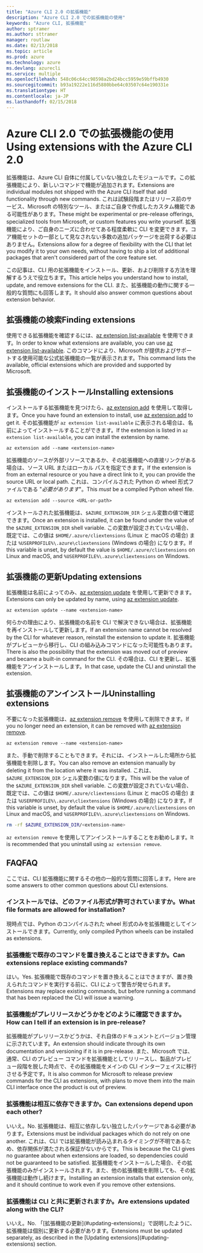 ```yaml
---
title: "Azure CLI 2.0 の拡張機能"
description: "Azure CLI 2.0 での拡張機能の使用"
keywords: "Azure CLI, 拡張機能"
author: sptramer
ms.author: sttramer
manager: routlaw
ms.date: 02/13/2018
ms.topic: article
ms.prod: azure
ms.technology: azure
ms.devlang: azurecli
ms.service: multiple
ms.openlocfilehash: 548c06c64cc98598a2bd24bcc5959e59bffb4930
ms.sourcegitcommit: b93a19222e116d5880bbe64c03507c64e190331e
ms.translationtype: HT
ms.contentlocale: ja-JP
ms.lasthandoff: 02/15/2018
---
```

# <a name="using-extensions-with-the-azure-cli-20"></a><span data-ttu-id="bb834-104">Azure CLI 2.0 での拡張機能の使用</span><span class="sxs-lookup"><span data-stu-id="bb834-104">Using extensions with the Azure CLI 2.0</span></span>

<span data-ttu-id="bb834-105">拡張機能は、Azure CLI 自体に付属していない独立したモジュールです。この拡張機能により、新しいコマンドで機能が追加されます。</span><span class="sxs-lookup"><span data-stu-id="bb834-105">Extensions are individual modules not shipped with the Azure CLI itself that add functionality through new commands.</span></span> <span data-ttu-id="bb834-106">これは試験段階またはリリース前のサービス、Microsoft の特別なツール、またはご自身で作成したカスタム機能である可能性があります。</span><span class="sxs-lookup"><span data-stu-id="bb834-106">These might be experimental or pre-release offerings, specialized tools from Microsoft, or custom features you write yourself.</span></span> <span data-ttu-id="bb834-107">拡張機能により、ご自身のニーズに合わせてある程度柔軟に CLI を変更できます。コア機能セットの一部として見なされない多数の追加パッケージを出荷する必要はありません。</span><span class="sxs-lookup"><span data-stu-id="bb834-107">Extensions allow for a degree of flexibility with the CLI that let you modify it to your own needs, without having to ship a lot of additional packages that aren't considered part of the core feature set.</span></span>

<span data-ttu-id="bb834-108">この記事は、CLI 用の拡張機能をインストール、更新、および削除する方法を理解するうえで役立ちます。</span><span class="sxs-lookup"><span data-stu-id="bb834-108">This article helps you understand how to install, update, and remove extensions for the CLI.</span></span> <span data-ttu-id="bb834-109">また、拡張機能の動作に関する一般的な質問にも回答します。</span><span class="sxs-lookup"><span data-stu-id="bb834-109">It should also answer common questions about extension behavior.</span></span>

## <a name="finding-extensions"></a><span data-ttu-id="bb834-110">拡張機能の検索</span><span class="sxs-lookup"><span data-stu-id="bb834-110">Finding extensions</span></span>

<span data-ttu-id="bb834-111">使用できる拡張機能を確認するには、[az extension list-available](/cli/azure/extension?view=azure-cli-latest#az_extension_list_available) を使用できます。</span><span class="sxs-lookup"><span data-stu-id="bb834-111">In order to know what extensions are available, you can use [az extension list-available](/cli/azure/extension?view=azure-cli-latest#az_extension_list_available).</span></span> <span data-ttu-id="bb834-112">このコマンドにより、Microsoft が提供およびサポートする使用可能な公式拡張機能の一覧が表示されます。</span><span class="sxs-lookup"><span data-stu-id="bb834-112">This command lists the available, official extensions which are provided and supported by Microsoft.</span></span>

## <a name="installing-extensions"></a><span data-ttu-id="bb834-113">拡張機能のインストール</span><span class="sxs-lookup"><span data-stu-id="bb834-113">Installing extensions</span></span>

<span data-ttu-id="bb834-114">インストールする拡張機能を見つけたら、[az extension add](https://docs.microsoft.com/en-us/cli/azure/extension?view=azure-cli-latest#az_extension_add) を使用して取得します。</span><span class="sxs-lookup"><span data-stu-id="bb834-114">Once you have found an extension to install, use [az extension add](https://docs.microsoft.com/en-us/cli/azure/extension?view=azure-cli-latest#az_extension_add) to get it.</span></span> <span data-ttu-id="bb834-115">その拡張機能が `az extension list-available` に表示される場合は、名前によってインストールすることができます。</span><span class="sxs-lookup"><span data-stu-id="bb834-115">If the extension is listed in `az extension list-available`, you can install the extension by name.</span></span>

```azurecli
az extension add --name <extension-name>
```

<span data-ttu-id="bb834-116">拡張機能のソースが外部リソースであるか、その拡張機能への直接リンクがある場合は、ソース URL またはローカル パスを指定できます。</span><span class="sxs-lookup"><span data-stu-id="bb834-116">If the extension is from an external resource or you have a direct link to it, you can provide the source URL or local path.</span></span> <span data-ttu-id="bb834-117">これは、コンパイルされた Python の wheel 形式ファイルである "_必要があります_"。</span><span class="sxs-lookup"><span data-stu-id="bb834-117">This _must_ be a compiled Python wheel file.</span></span>

```azurecli
az extension add --source <URL-or-path>
```

<span data-ttu-id="bb834-118">インストールされた拡張機能は、`$AZURE_EXTENSION_DIR` シェル変数の値で確認できます。</span><span class="sxs-lookup"><span data-stu-id="bb834-118">Once an extension is installed, it can be found under the value of the `$AZURE_EXTENSION_DIR` shell variable.</span></span> <span data-ttu-id="bb834-119">この変数が設定されていない場合、既定では、この値は `$HOME/.azure/cliextensions` (Linux と macOS の場合) または `%USERPROFILE%\.azure\cliextensions` (Windows の場合) になります。</span><span class="sxs-lookup"><span data-stu-id="bb834-119">If this variable is unset, by default the value is `$HOME/.azure/cliextensions` on Linux and macOS, and `%USERPROFILE%\.azure\cliextensions` on Windows.</span></span>

## <a name="updating-extensions"></a><span data-ttu-id="bb834-120">拡張機能の更新</span><span class="sxs-lookup"><span data-stu-id="bb834-120">Updating extensions</span></span>

<span data-ttu-id="bb834-121">拡張機能は名前によってのみ、[az extension update](https://docs.microsoft.com/en-us/cli/azure/extension?view=azure-cli-latest#az_extension_update) を使用して更新できます。</span><span class="sxs-lookup"><span data-stu-id="bb834-121">Extensions can only be updated by name, using [az extension update](https://docs.microsoft.com/en-us/cli/azure/extension?view=azure-cli-latest#az_extension_update).</span></span>

```azurecli
az extension update --name <extension-name>
```

<span data-ttu-id="bb834-122">何らかの理由により、拡張機能の名前を CLI で解決できない場合は、拡張機能を再インストールして更新します。</span><span class="sxs-lookup"><span data-stu-id="bb834-122">If an extension name cannot be resolved by the CLI for whatever reason, reinstall the extension to update it.</span></span> <span data-ttu-id="bb834-123">拡張機能がプレビューから移行し、CLI の組み込みコマンドになった可能性もあります。</span><span class="sxs-lookup"><span data-stu-id="bb834-123">There is also the possibility that the extension was moved out of preview and became a built-in command for the CLI.</span></span> <span data-ttu-id="bb834-124">その場合は、CLI を更新し、拡張機能をアンインストールします。</span><span class="sxs-lookup"><span data-stu-id="bb834-124">In that case, update the CLI and uninstall the extension.</span></span>

## <a name="uninstalling-extensions"></a><span data-ttu-id="bb834-125">拡張機能のアンインストール</span><span class="sxs-lookup"><span data-stu-id="bb834-125">Uninstalling extensions</span></span>

<span data-ttu-id="bb834-126">不要になった拡張機能は、[az extension remove](https://docs.microsoft.com/en-us/cli/azure/extension?view=azure-cli-latest#az_extension_remove) を使用して削除できます。</span><span class="sxs-lookup"><span data-stu-id="bb834-126">If you no longer need an extension, it can be removed with [az extension remove](https://docs.microsoft.com/en-us/cli/azure/extension?view=azure-cli-latest#az_extension_remove).</span></span>

```azurecli
az extension remove --name <extension-name>
```

<span data-ttu-id="bb834-127">また、手動で削除することもできます。それには、インストールした場所から拡張機能を削除します。</span><span class="sxs-lookup"><span data-stu-id="bb834-127">You can also remove an extension manually by deleting it from the location where it was installed.</span></span> <span data-ttu-id="bb834-128">これは、`$AZURE_EXTENSION_DIR` シェル変数の値になります。</span><span class="sxs-lookup"><span data-stu-id="bb834-128">This will be the value of the `$AZURE_EXTENSION_DIR` shell variable.</span></span> <span data-ttu-id="bb834-129">この変数が設定されていない場合、既定では、この値は `$HOME/.azure/cliextensions` (Linux と macOS の場合) または `%USERPROFILE%\.azure\cliextensions` (Windows の場合) になります。</span><span class="sxs-lookup"><span data-stu-id="bb834-129">If this variable is unset, by default the value is `$HOME/.azure/cliextensions` on Linux and macOS, and `%USERPROFILE%\.azure\cliextensions` on Windows.</span></span>

```bash
rm -rf $AZURE_EXTENSION_DIR/<extension-name>
```

<span data-ttu-id="bb834-130">`az extension remove` を使用してアンインストールすることをお勧めします。</span><span class="sxs-lookup"><span data-stu-id="bb834-130">It is recommended that you uninstall using `az extension remove`.</span></span>

## <a name="faq"></a><span data-ttu-id="bb834-131">FAQ</span><span class="sxs-lookup"><span data-stu-id="bb834-131">FAQ</span></span>

<span data-ttu-id="bb834-132">ここでは、CLI 拡張機能に関するその他の一般的な質問に回答します。</span><span class="sxs-lookup"><span data-stu-id="bb834-132">Here are some answers to other common questions about CLI extensions.</span></span>

### <a name="what-file-formats-are-allowed-for-installation"></a><span data-ttu-id="bb834-133">インストールでは、どのファイル形式が許可されていますか。</span><span class="sxs-lookup"><span data-stu-id="bb834-133">What file formats are allowed for installation?</span></span>

<span data-ttu-id="bb834-134">現時点では、Python のコンパイルされた wheel 形式のみを拡張機能としてインストールできます。</span><span class="sxs-lookup"><span data-stu-id="bb834-134">Currently, only compiled Python wheels can be installed as extensions.</span></span>

### <a name="can-extensions-replace-existing-commands"></a><span data-ttu-id="bb834-135">拡張機能で既存のコマンドを置き換えることはできますか。</span><span class="sxs-lookup"><span data-stu-id="bb834-135">Can extensions replace existing commands?</span></span>

<span data-ttu-id="bb834-136">はい。</span><span class="sxs-lookup"><span data-stu-id="bb834-136">Yes.</span></span> <span data-ttu-id="bb834-137">拡張機能で既存のコマンドを置き換えることはできますが、置き換えられたコマンドを実行する前に、CLI によって警告が発せられます。</span><span class="sxs-lookup"><span data-stu-id="bb834-137">Extensions may replace existing commands, but before running a command that has been replaced the CLI will issue a warning.</span></span>

### <a name="how-can-i-tell-if-an-extension-is-in-pre-release"></a><span data-ttu-id="bb834-138">拡張機能がプレリリースかどうかをどのように確認できますか。</span><span class="sxs-lookup"><span data-stu-id="bb834-138">How can I tell if an extension is in pre-release?</span></span>

<span data-ttu-id="bb834-139">拡張機能がプレリリースかどうかは、それ自体のドキュメントとバージョン管理に示されています。</span><span class="sxs-lookup"><span data-stu-id="bb834-139">An extension should indicate through its own documentation and versioning if it is in pre-release.</span></span> <span data-ttu-id="bb834-140">また、Microsoft では、通常、CLI のプレビュー コマンドを拡張機能としてリリースし、製品がプレビュー段階を脱した時点で、その拡張機能をメインの CLI インターフェイスに移行させる予定です。</span><span class="sxs-lookup"><span data-stu-id="bb834-140">It is also common for Microsoft to release preview commands for the CLI as extensions, with plans to move them into the main CLI interface once the product is out of preview.</span></span>

### <a name="can-extensions-depend-upon-each-other"></a><span data-ttu-id="bb834-141">拡張機能は相互に依存できますか。</span><span class="sxs-lookup"><span data-stu-id="bb834-141">Can extensions depend upon each other?</span></span>

<span data-ttu-id="bb834-142">
いいえ。</span><span class="sxs-lookup"><span data-stu-id="bb834-142">No.</span></span> <span data-ttu-id="bb834-143">拡張機能は、相互に依存しない独立したパッケージである必要があります。</span><span class="sxs-lookup"><span data-stu-id="bb834-143">Extensions must be individual packages which do not rely on one another.</span></span> <span data-ttu-id="bb834-144">これは、CLI では拡張機能が読み込まれるタイミングが不明であるため、依存関係が満たされる保証がないからです。</span><span class="sxs-lookup"><span data-stu-id="bb834-144">This is because the CLI gives no guarantee about when extensions are loaded, so dependencies could not be guaranteed to be satisfied.</span></span> <span data-ttu-id="bb834-145">拡張機能をインストールした場合、その拡張機能のみがインストールされます。また、他の拡張機能を削除しても、その拡張機能は動作し続けます。</span><span class="sxs-lookup"><span data-stu-id="bb834-145">Installing an extension installs that extension only, and it should continue to work even if you remove other extensions.</span></span>

### <a name="are-extensions-updated-along-with-the-cli"></a><span data-ttu-id="bb834-146">拡張機能は CLI と共に更新されますか。</span><span class="sxs-lookup"><span data-stu-id="bb834-146">Are extensions updated along with the CLI?</span></span>

<span data-ttu-id="bb834-147">
いいえ。</span><span class="sxs-lookup"><span data-stu-id="bb834-147">No.</span></span> <span data-ttu-id="bb834-148">「[拡張機能の更新](#updating-extensions)」で説明したように、拡張機能は個別に更新する必要があります。</span><span class="sxs-lookup"><span data-stu-id="bb834-148">Extensions must be updated separately, as described in the [Updating extensions](#updating-extensions) section.</span></span>
